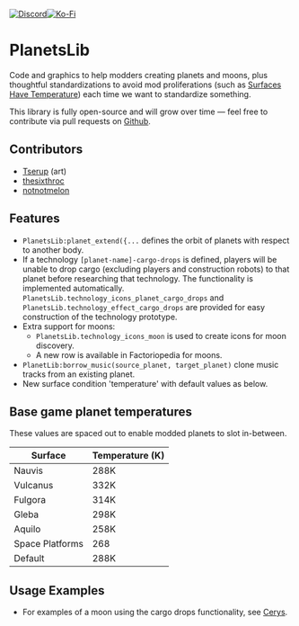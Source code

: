 [![Discord](https://img.shields.io/badge/Discord-7289DA?style=for-the-badge)](https://discord.gg/VuVhYUBbWE)[![Ko-Fi](https://img.shields.io/badge/Ko%E2%80%93Fi-ff5e5b?style=for-the-badge)](https://ko-fi.com/thesixthroc)

# PlanetsLib

Code and graphics to help modders creating planets and moons, plus thoughtful
standardizations to avoid mod proliferations (such as
[Surfaces Have Temperature](https://mods.factorio.com/mod/Surfaces-Have-Temperature))
each time we want to standardize something.

This library is fully open-source and will grow over time — feel free to
contribute via pull requests on
[Github](https://github.com/danielmartin0/PlanetsLib).

## Contributors

* [Tserup](https://mods.factorio.com/user/Tserup) (art)
* [thesixthroc](https://mods.factorio.com/user/thesixthroc)
* [notnotmelon](https://mods.factorio.com/user/notnotmelon)

## Features

* `PlanetsLib:planet_extend({...` defines the orbit of planets with respect to another body.
* If a technology `[planet-name]-cargo-drops` is defined, players will be unable to drop cargo (excluding players and construction robots) to that planet before researching that technology. The functionality is implemented automatically. `PlanetsLib.technology_icons_planet_cargo_drops` and `PlanetsLib.technology_effect_cargo_drops` are provided for easy construction of the technology prototype.
* Extra support for moons:
    * `PlanetsLib.technology_icons_moon` is used to create icons for moon discovery.
    * A new row is available in Factoriopedia for moons.
* `PlanetLib:borrow_music(source_planet, target_planet)` clone music tracks from an existing planet.
* New surface condition 'temperature' with default values as below.

## Base game planet temperatures

These values are spaced out to enable modded planets to slot in-between.

| Surface         | Temperature (K) |
| --------------- | --------------- |
| Nauvis          | 288K            |
| Vulcanus        | 332K            |
| Fulgora         | 314K            |
| Gleba           | 298K            |
| Aquilo          | 258K            |
| Space Platforms | 268             |
| Default         | 288K            |

## Usage Examples

* For examples of a moon using the cargo drops functionality, see [Cerys](https://mods.factorio.com/mod/Cerys-Moon-of-Fulgora).